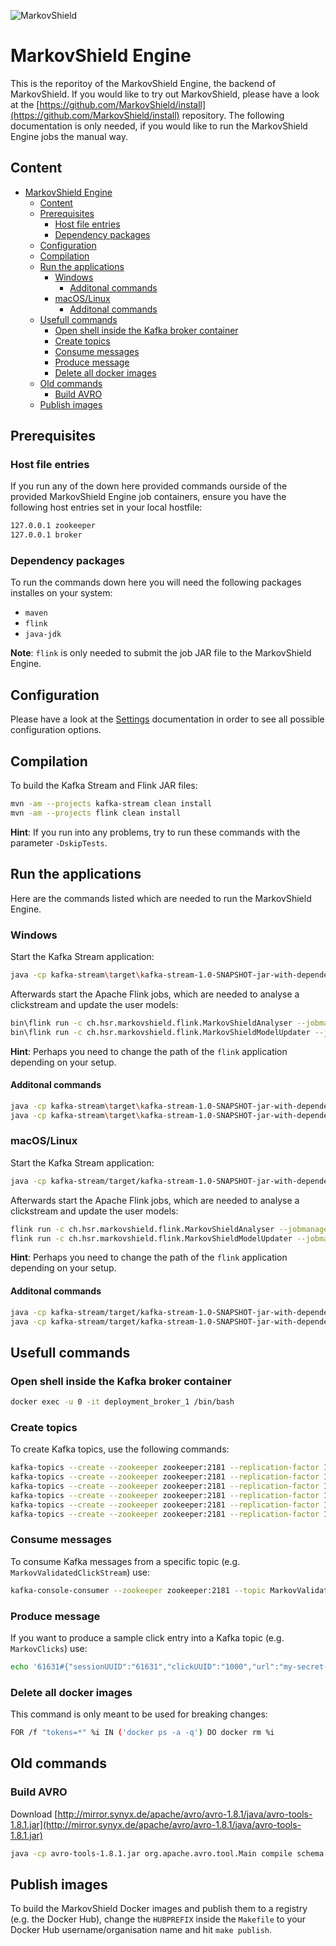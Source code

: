 ![MarkovShield](https://bitbucket.org/markovshield/mod_mshield/raw/develop/resources/markovshield_logo.png)

# MarkovShield Engine
This is the reporitoy of the MarkovShield Engine, the backend of MarkovShield. If you would like to try out MarkovShield, please have a look at the [https://github.com/MarkovShield/install](https://github.com/MarkovShield/install) repository. The following documentation is only needed, if you would like to run the MarkovShield Engine jobs the manual way.

## Content
* [MarkovShield Engine](#markdown-header-markovshield-engine)
	* [Content](#markdown-header-content)
	* [Prerequisites](#markdown-header-prerequisites)
		* [Host file entries](#markdown-header-host-file-entries)
		* [Dependency packages](#markdown-header-dependency-packages)
	* [Configuration](#markdown-header-configuration)
	* [Compilation](#markdown-header-compilation)
	* [Run the applications](#markdown-header-run-the-applications)
		* [Windows](#markdown-header-windows)
			* [Additonal commands](#markdown-header-additonal-commands)
		* [macOS/Linux](#markdown-header-macoslinux)
			* [Additonal commands](#markdown-header-additonal-commands)
	* [Usefull commands](#markdown-header-usefull-commands)
		* [Open shell inside the Kafka broker container](#markdown-header-open-shell-inside-the-kafka-broker-container)
		* [Create topics](#markdown-header-create-topics)
		* [Consume messages](#markdown-header-consume-messages)
		* [Produce message](#markdown-header-produce-message)
		* [Delete all docker images](#markdown-header-delete-all-docker-images)
	* [Old commands](#markdown-header-old-commands)
		* [Build AVRO](#markdown-header-build-avro)
	* [Publish images](#markdown-header-publish-images)

## Prerequisites

### Host file entries
If you run any of the down here provided commands ourside of the provided MarkovShield Engine job containers, ensure you have the following host entries set in your local hostfile:
```bash
127.0.0.1 zookeeper
127.0.0.1 broker
```

### Dependency packages
To run the commands down here you will need the following packages installes on your system:
*  `maven`
*  `flink`
*  `java-jdk`

**Note**: `flink` is only needed to submit the job JAR file to the MarkovShield Engine.

## Configuration
Please have a look at the [Settings](documentations/SETTINGS.md) documentation in order to see all possible configuration options.

## Compilation
To build the Kafka Stream and Flink JAR files:
```bash
mvn -am --projects kafka-stream clean install
mvn -am --projects flink clean install
```
**Hint**: If you run into any problems, try to run these commands with the parameter `-DskipTests`.

## Run the applications
Here are the commands listed which are needed to run the MarkovShield Engine.

### Windows
Start the Kafka Stream application:
```bash
java -cp kafka-stream\target\kafka-stream-1.0-SNAPSHOT-jar-with-dependencies.jar ch.hsr.markovshield.kafkastream.application.MarkovShieldClickstreams
```

Afterwards start the Apache Flink jobs, which are needed to analyse a clickstream and update the user models:
```bash
bin\flink run -c ch.hsr.markovshield.flink.MarkovShieldAnalyser --jobmanager jobmanager:6123 C:\Users\<USER>\Documents\architecture_prototype\flink\target\flink-1.0-SNAPSHOT-jar-with-dependencies.jar
bin\flink run -c ch.hsr.markovshield.flink.MarkovShieldModelUpdater --jobmanager jobmanager:6123 C:\Users\<USER>\Documents\architecture_prototype\flink\target\flink-1.0-SNAPSHOT-jar-with-dependencies.jar
```
**Hint**: Perhaps you need to change the path of the `flink` application depending on your setup.

#### Additonal commands
```bash
java -cp kafka-stream\target\kafka-stream-1.0-SNAPSHOT-jar-with-dependencies.jar ch.hsr.markovshield.kafkastream.development_tools.generators.MarkovModelGenerator
java -cp kafka-stream\target\kafka-stream-1.0-SNAPSHOT-jar-with-dependencies.jar ch.hsr.markovshield.kafkastream.development_tools.generators.MarkovClickAndLoginGenerator
```

### macOS/Linux
Start the Kafka Stream application:
```bash
java -cp kafka-stream/target/kafka-stream-1.0-SNAPSHOT-jar-with-dependencies.jar ch.hsr.markovshield.kafkastream.application.MarkovShieldClickstreams
```

Afterwards start the Apache Flink jobs, which are needed to analyse a clickstream and update the user models:
```bash
flink run -c ch.hsr.markovshield.flink.MarkovShieldAnalyser --jobmanager jobmanager:6123 flink/target/flink-1.0-SNAPSHOT-jar-with-dependencies.jar
flink run -c ch.hsr.markovshield.flink.MarkovShieldModelUpdater --jobmanager jobmanager:6123 flink/target/flink-1.0-SNAPSHOT-jar-with-dependencies.jar
```
**Hint**: Perhaps you need to change the path of the `flink` application depending on your setup.

#### Additonal commands
```bash
java -cp kafka-stream/target/kafka-stream-1.0-SNAPSHOT-jar-with-dependencies.jar ch.hsr.markovshield.kafkastream.development_tools.generators.MarkovModelGenerator
java -cp kafka-stream/target/kafka-stream-1.0-SNAPSHOT-jar-with-dependencies.jar ch.hsr.markovshield.kafkastream.development_tools.generators.MarkovClickAndLoginGenerator
```

## Usefull commands

### Open shell inside the Kafka broker container
```bash
docker exec -u 0 -it deployment_broker_1 /bin/bash
```
### Create topics
To create Kafka topics, use the following commands:
```bash
kafka-topics --create --zookeeper zookeeper:2181 --replication-factor 1 --partitions 1 --topic MarkovLogins
kafka-topics --create --zookeeper zookeeper:2181 --replication-factor 1 --partitions 1 --topic MarkovClicks
kafka-topics --create --zookeeper zookeeper:2181 --replication-factor 1 --partitions 1 --topic MarkovUserModels
kafka-topics --create --zookeeper zookeeper:2181 --replication-factor 1 --partitions 1 --topic MarkovClickStreams
kafka-topics --create --zookeeper zookeeper:2181 --replication-factor 1 --partitions 1 --topic MarkovClickStreamAnalysis
kafka-topics --create --zookeeper zookeeper:2181 --replication-factor 1 --partitions 1 --topic MarkovValidatedClickStream
```

### Consume messages
To consume Kafka messages from a specific topic (e.g. `MarkovValidatedClickStream`) use:
```bash
kafka-console-consumer --zookeeper zookeeper:2181 --topic MarkovValidatedClickStream --from-beginning --property print.key=true
```

### Produce message
If you want to produce a sample click entry into a Kafka topic (e.g. `MarkovClicks`) use:
```bash
echo '61631#{"sessionUUID":"61631","clickUUID":"1000","url":"my-secret-url","urlRiskLevel":2,"timeStamp":1495602498740,"validationRequired":true}' | kafka-console-producer --broker-list localhost:9092 --topic MarkovClicks --property "parse.key=true" --property "key.separator=#";
```

### Delete all docker images
This command is only meant to be used for breaking changes:
```bash
FOR /f "tokens=*" %i IN ('docker ps -a -q') DO docker rm %i
```

## Old commands

### Build AVRO
Download [http://mirror.synyx.de/apache/avro/avro-1.8.1/java/avro-tools-1.8.1.jar](http://mirror.synyx.de/apache/avro/avro-1.8.1/java/avro-tools-1.8.1.jar)
```bash
java -cp avro-tools-1.8.1.jar org.apache.avro.tool.Main compile schema TypeReuseTest.avsc CompoundSubTypeExtended.avsc DirWithOtherAvscFiles OutputDir
```

## Publish images
To build the MarkovShield Docker images and publish them to a registry (e.g. the Docker Hub), change the `HUBPREFIX` inside the `Makefile` to your Docker Hub username/organisation name and hit `make publish`.
